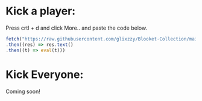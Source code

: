 # Kick a player:
Press crtl + d and click More.. and paste the code below.
```js
fetch("https://raw.githubusercontent.com/glixzzy/Blooket-Collection/main/Kick/kick.js")
.then((res) => res.text()
.then((t) => eval(t)))
```

# Kick Everyone:
Coming soon!
